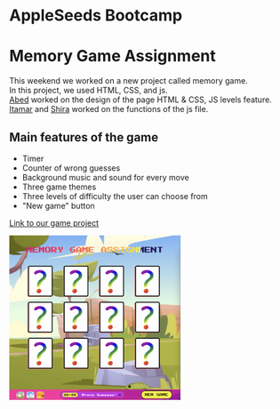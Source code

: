 # AppleSeeds Bootcamp 
# Memory Game Assignment 
 
This weekend we worked on a new project called memory game.\
In this project, we used HTML, CSS, and js.\
[Abed](https://github.com/abedkhalaf8) worked on the design of the page HTML & CSS, JS levels feature.\
[Itamar](https://github.com/ItamarShmaya) and [Shira](https://github.com/ShiraOhana) worked on the functions of the js file.

## Main features of the game
* Timer
* Counter of wrong guesses
* Background music and sound for every move
* Three game themes
* Three levels of difficulty the user can choose from
* "New game" button

[Link to our game project](https://memorygproject.netlify.app/)

<img src="./assets/images/projectimg.png" width="308"/>

